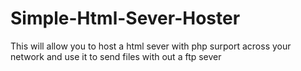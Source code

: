 # Simple-Html-Sever-Hoster
This will allow you to host a html sever with php surport across your network and use it to send files with out a ftp sever
